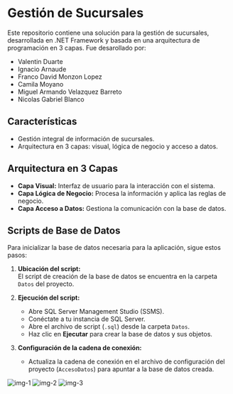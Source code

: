 # Gestión de Sucursales

Este repositorio contiene una solución para la gestión de sucursales, desarrollada en .NET Framework y basada en una arquitectura de programación en 3 capas. 
Fue desarollado por:
- Valentin Duarte
- Ignacio Arnaude
- Franco David Monzon Lopez
- Camila Moyano
- Miguel Armando Velazquez Barreto
- Nicolas Gabriel Blanco

## Características

- Gestión integral de información de sucursales.
- Arquitectura en 3 capas: visual, lógica de negocio y acceso a datos.

## Arquitectura en 3 Capas

- **Capa Visual:** Interfaz de usuario para la interacción con el sistema.
- **Capa Lógica de Negocio:** Procesa la información y aplica las reglas de negocio.
- **Capa Acceso a Datos:** Gestiona la comunicación con la base de datos.

## Scripts de Base de Datos

Para inicializar la base de datos necesaria para la aplicación, sigue estos pasos:

1. **Ubicación del script:**  
   El script de creación de la base de datos se encuentra en la carpeta `Datos` del proyecto.

2. **Ejecución del script:**  
   - Abre SQL Server Management Studio (SSMS).
   - Conéctate a tu instancia de SQL Server.
   - Abre el archivo de script (`.sql`) desde la carpeta `Datos`.
   - Haz clic en __Ejecutar__ para crear la base de datos y sus objetos.

3. **Configuración de la cadena de conexión:**  
   - Actualiza la cadena de conexión en el archivo de configuración del proyecto (`AccesoDatos`) para apuntar a la base de datos creada.

![img-1](https://github.com/user-attachments/assets/a89c2b8c-9544-4680-9103-960b678cbff2)
![img-2](https://github.com/user-attachments/assets/3f8a0792-b466-4e55-9436-274665bad0a0)
![img-3](https://github.com/user-attachments/assets/1c283b63-b4b9-4c3e-8917-1685eea81a49)
